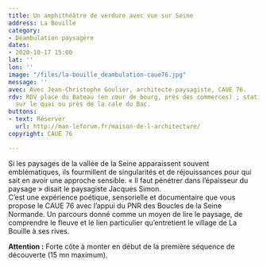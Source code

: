 ```yaml
---
title: Un amphithéâtre de verdure avec vue sur Seine
address: La Bouille
category:
- Déambulation paysagère
dates:
- 2020-10-17 15:00
lat: ''
lon: ''
image: "/files/la-bouille_deambulation-caue76.jpg"
message: ''
avec: Avec Jean-Christophe Goulier, architecte-paysagiste, CAUE 76.
rdv: RDV place du Bateau (en cœur de bourg, près des commerces) ; stationnements possibles
  sur le quai ou près de la cale du Bac.
buttons:
- text: Réserver
  url: http://man-leforum.fr/maison-de-l-architecture/
copyright: CAUE 76

---
```

Si les paysages de la vallée de la Seine apparaissent souvent emblématiques, ils fourmillent de singularités et de réjouissances pour qui sait en avoir une approche sensible. « Il faut pénétrer dans l’épaisseur du paysage » disait le paysagiste Jacques Simon.  
C’est une expérience poétique, sensorielle et documentaire que vous propose le CAUE 76 avec l’appui du PNR des Boucles de la Seine Normande. Un parcours donné comme un moyen de lire le paysage, de comprendre le fleuve et le lien particulier qu’entretient le village de La Bouille à ses rives.

**Attention :** Forte côte à monter en début de la première séquence de découverte (15 mn maximum).